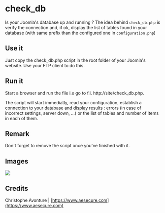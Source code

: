 # check_db #

Is your Joomla's database up and running ? The idea behind `check_db.php` is verify the connection and, if ok, display the list of tables found in your database (with same prefix than the configured one in `configuration.php`) 
 
## Use it ##

Just copy the check_db.php script in the root folder of your Joomla's website.  Use your FTP client to do this.

## Run it ##

Start a browser and run the file i.e go to f.i. http://site/check_db.php.

The script will start immediatly, read your configuration, establish a connection to your database and display results : errors (in case of incorrect settings, server down, ...) or the list of tables and number of items in each of them.

## Remark ##

Don't forget to remove the script once you've finished with it.

## Images ##

<img src="https://github.com/cavo789/joomla_free/blob/master/check_db/result.png" />

## Credits ##

Christophe Avonture | [https://www.aesecure.com](https://www.aesecure.com)
